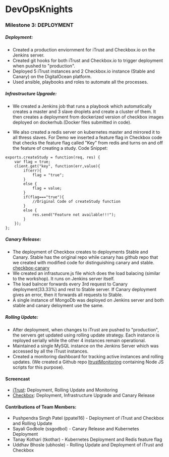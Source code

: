# DevOpsKnights

### Milestone 3: DEPLOYMENT
##### Deployment:  
* Created a production enviornment for iTrust and Checkbox.io on the Jenkins server.  
* Created git hooks for both iTrust and Checkbox.io to trigger deployment when pushed to "production".
* Deployed 5 iTrust instances and 2 Checkbox.io instance (Stable and Canary) on the DigitalOcean platform.
* Used ansible, playbooks and roles to automate all the processes.

##### Infrastructure Upgrade:
* We created a Jenkins job that runs a playbook which automatically creates a master and 3 slave droplets and create a cluster of them. 
It then creates a deployment from dockerized version of checkbox images deployed on dockerhub.(Docker files submitted in code).

* We also created a redis server on kubernetes master and mirrored it to all thress slaves. 
For Demo we inserted a feature flag in Checkbox code that checks the feature flag called "Key" from redis and turns on and off the feature of creating a study.
Code Snippet:
```
exports.createStudy = function(req, res) {
	var flag = true;
	client.get("key", function(err,value){
		if(err){
			flag = "true";
		}
		else {
			flag = value;
		}
		if(flag==="true"){
			//Original Code of createStudy function
		}
		else {
			res.send("Feature not available!!!");
		}
	});
};

```


##### Canary Release:
* The deployment of Checkbox creates to deployments Stable and Canary. Stable has the original repo while canary has github repo that we created with modified code for distinguishing canary and stable. [checkbox-canary](https://github.ncsu.edu/ssgodbol/checkbox-canary)
* We created an infrastucure.js file which does the load balacing (similar to the workshop). It runs on Jenkins server itself.
* The load balncer forwards every 3rd request to Canary deployment(33.33%) and rest to Stable server. If Canary deployment gives an error, then it forwards all requests to Stable.
* A single instance of MongoDb was deployed on Jenkins server and both stable and canary deloyment use the same. 

##### Rolling Update:
* After deployment, when changes to iTrust are pushed to "production", the servers get updated using rolling update strategy. Each instance is reployed serially while the other 4 instances remain operational.
* Maintained a single MySQL instance on the Jenkins Server which was accessed by all the iTrust instances.
* Created a monitoring dashboard for tracking active instances and rolling updates. (We created a Github repo [ItrustMonitoring](https://github.com/pushpendrasp/ItrustMonitoring) containing Node JS scripts for this purpose).

#### Screencast
* [iTrust](https://youtu.be/q1dDyM4hrKY): Deployment, Rolling Update and Monitoring
* [Checkbox](https://drive.google.com/file/d/1Dtuwam4WuTMhvvZ_TqKVmwjSJDkQw_7m/view): Deployment, Infrastructure Upgrade and Canary Release

#### Contributions of Team Members:
* Pushpendra Singh Patel (ppatel16) - Deployment of iTrust and Checkbox and Rolling Update
* Sayali Godbole (ssgodbol) - Canary Release and Kubernetes Deployment
* Tanay Kothari (tkothar) - Kubernetes Deployment and Redis feature flag
* Uddhav Bhosle (ubhosle) - Rolling Update and Deployment of iTrust and Checkbox
